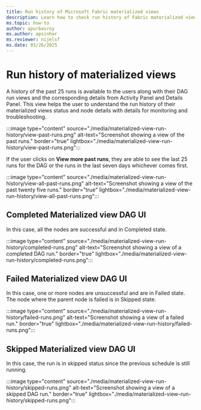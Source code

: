 ```yaml
---
title: Run history of Microsoft Fabric materialized views
description: Learn how to check run history of Fabric materialized views
ms.topic: how-to
author: apurbasroy
ms.author: apsinhar
ms.reviewer: nijelsf
ms.date: 03/26/2025
---
```


# Run history of materialized views

A history of the past 25 runs is available to the users along with their DAG run views and the corresponding 
details from Activity Panel and Details Panel. This view helps the user to understand the run history of their materialized
views status and node details with details for monitoring and troubleshooting.

:::image type="content" source="./media/materialized-view-run-history/view-past-runs.png" alt-text="Screenshot showing a view of the past runs." border="true" lightbox="./media/materialized-view-run-history/view-past-runs.png":::

If the user clicks on **View more past runs**, they are able to see the last 25 runs for the DAG or the runs in the last 
seven days whichever comes first.

:::image type="content" source="./media/materialized-view-run-history/view-all-past-runs.png" alt-text="Screenshot showing a view of the past twenty five runs." border="true" lightbox="./media/materialized-view-run-history/view-all-past-runs.png":::

## Completed Materialized view DAG UI

In this case, all the nodes are successful and in Completed state.

:::image type="content" source="./media/materialized-view-run-history/completed-runs.png" alt-text="Screenshot showing a view of a completed DAG run." border="true" lightbox="./media/materialized-view-run-history/completed-runs.png":::

## Failed Materialized view DAG UI

In this case, one or more nodes are unsuccessful and are in Failed state. The node where the parent node is failed is in
Skipped state.

:::image type="content" source="./media/materialized-view-run-history/failed-runs.png" alt-text="Screenshot showing a view of a failed run." border="true" lightbox="./media/materialized-view-run-history/failed-runs.png":::

## Skipped Materialized view DAG UI

In this case, the run is in skipped status since the previous schedule is still running.

:::image type="content" source="./media/materialized-view-run-history/skipped-runs.png" alt-text="Screenshot showing a view of a skipped DAG run." border="true" lightbox="./media/materialized-view-run-history/skipped-runs.png":::



